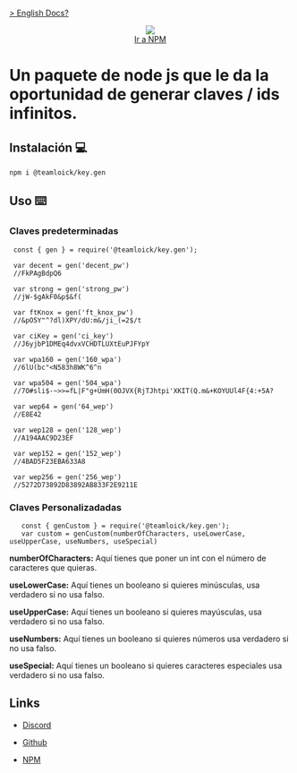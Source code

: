 <a href="https://github.com/TeamLoick/key-gen/blob/main/README.md">> English Docs?</a>
<p align="center">
	<img align="center" src="https://media.discordapp.net/attachments/847157141122056263/850572010508648468/RenderedImage.png">
	<br>
	<a href="https://www.npmjs.com/package/@teamloick/key.gen">Ir a NPM</a>
</p>

Un paquete de node js que le da la oportunidad de generar claves / ids infinitos.
=======

## Instalación 💻

   ```
   npm i @teamloick/key.gen
   ```

## Uso ⌨️
   ### Claves predeterminadas
   ```
    const { gen } = require('@teamloick/key.gen');
    
    var decent = gen('decent_pw')
    //FkPAgBdpQ6

    var strong = gen('strong_pw')
    //jW-$gAkF0&p$&f(

    var ftKnox = gen('ft_knox_pw')
    //&pO5Y"^?dl)XPY/dU:m&/ji_(=2$/t

    var ciKey = gen('ci_key')
    //J6yjbP1DMEq4dvxVCHDTLUXtEuPJFYpY

    var wpa160 = gen('160_wpa')
    //6lU(bc"<N583h8WK^6^n

    var wpa504 = gen('504_wpa')
    //7O#sli$-~>>=fL|F"g+UmH(0OJVX{RjTJhtpi'XKIT(Q.m&+KOYUUl4F{4:+5A?
    
    var wep64 = gen('64_wep')
    //E8E42

    var wep128 = gen('128_wep')
    //A194AAC9D23EF
    
    var wep152 = gen('152_wep')
    //4BAD5F23EBA633A8
    
    var wep256 = gen('256_wep')
    //5272D73892D83892AB833F2E9211E
   ```
   ### Claves Personalizadadas
   ```
      const { genCustom } = require('@teamloick/key.gen');
      var custom = genCustom(numberOfCharacters, useLowerCase, useUpperCase, useNumbers, useSpecial)
   ```
   **numberOfCharacters:** Aquí tienes que poner un int con el número de caracteres que quieras.

   **useLowerCase:** Aquí tienes un booleano si quieres minúsculas, usa verdadero si no usa falso.

   **useUpperCase:** Aquí tienes un booleano si quieres mayúsculas, usa verdadero si no usa falso.

   **useNumbers:** Aquí tienes un booleano si quieres números usa verdadero si no usa falso.
   
   **useSpecial:** Aquí tienes un booleano si quieres caracteres especiales usa verdadero si no usa falso.
   
## Links

* [Discord](https://discord.gg/ux9UKq6Wvg)

* [Github](https://github.com/TeamLoick/key-gen)

* [NPM](https://www.npmjs.com/package/@teamloick/key.gen)